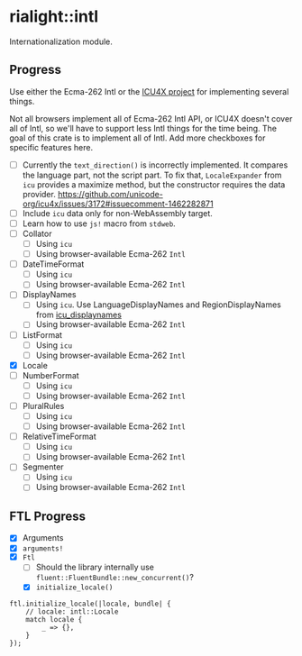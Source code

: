 # rialight::intl

Internationalization module.

## Progress

Use either the Ecma-262 Intl or the [ICU4X project](https://crates.io/crates/icu) for implementing several things.

Not all browsers implement all of Ecma-262 Intl API, or ICU4X doesn't cover all of Intl, so we'll have to support less Intl things for the time being. The goal of this crate is to implement all of Intl. Add more checkboxes for specific features here.

- [ ] Currently the `text_direction()` is incorrectly implemented. It compares the language part, not the script part. To fix that, `LocaleExpander` from `icu` provides a maximize method, but the constructor requires the data provider. https://github.com/unicode-org/icu4x/issues/3172#issuecomment-1462282871
- [ ] Include `icu` data only for non-WebAssembly target.
- [ ] Learn how to use `js!` macro from `stdweb`.
- [ ] Collator
  - [ ] Using `icu`
  - [ ] Using browser-available Ecma-262 `Intl`
- [ ] DateTimeFormat
  - [ ] Using `icu`
  - [ ] Using browser-available Ecma-262 `Intl`
- [ ] DisplayNames
  - [ ] Using `icu`. Use LanguageDisplayNames and RegionDisplayNames from [icu_displaynames](https://docs.rs/icu_displaynames/latest/icu_displaynames/index.html)
  - [ ] Using browser-available Ecma-262 `Intl`
- [ ] ListFormat
  - [ ] Using `icu`
  - [ ] Using browser-available Ecma-262 `Intl`
- [x] Locale
- [ ] NumberFormat
  - [ ] Using `icu`
  - [ ] Using browser-available Ecma-262 `Intl`
- [ ] PluralRules
  - [ ] Using `icu`
  - [ ] Using browser-available Ecma-262 `Intl`
- [ ] RelativeTimeFormat
  - [ ] Using `icu`
  - [ ] Using browser-available Ecma-262 `Intl`
- [ ] Segmenter
  - [ ] Using `icu`
  - [ ] Using browser-available Ecma-262 `Intl`

## FTL Progress

- [x] Arguments
- [x] `arguments!`
- [x] `Ftl`
  - [ ] Should the library internally use `fluent::FluentBundle::new_concurrent()`?
  - [x] `initialize_locale()`
```
ftl.initialize_locale(|locale, bundle| {
    // locale: intl::Locale
    match locale {
        _ => {},
    }
});
```
